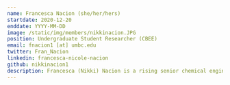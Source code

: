 ```yaml
---
name: Francesca Nacion (she/her/hers)
startdate: 2020-12-20
enddate: YYYY-MM-DD
image: /static/img/members/nikkinacion.JPG
position: Undergraduate Student Researcher (CBEE) 
email: fnacion1 [at] umbc.edu
twitter: Fran_Nacion
linkedin: francesca-nicole-nacion
github: nikkinacion1
description: Francesca (Nikki) Nacion is a rising senior chemical engineering major on the traditional track with a mathematics minor. She is passionate about computational/machine learning research and hopes to apply it to chemical energy. During her free time, she enjoys running and playing tennis. 
---
```

